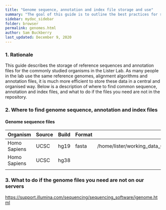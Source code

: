 ```yaml
---
title: "Genome sequence, annotation and index file storage and use"
summary: "The goal of this guide is to outline the best practices for storing and using genome alignment index files used by programs such as Bowtie, Star, BWA, etc."
sidebar: mydoc_sidebar
folder: browser
permalink: genomes.html
author: Sam Buckberry
last_updated: December 9, 2020
---
```


### 1. Rationale

This guide describes the storage of reference sequences and annotation files for the commonly studied organisms in the Lister Lab. As many people in the lab use the same reference genomes, alignment algorithms and annotation files, it is much more efficient to store these data in a central and organised way. Below is a description of where to find common sequence, annotation and index files, and what to do if the files you need are not in the repository.

### 2. Where to find genome sequence, annotation and index files

#### Genome sequence files

| Organism     | Source | Build | Format | Path                                                                                            |
|--------------|--------|-------|--------|-------------------------------------------------------------------------------------------------|
| Homo Sapiens | UCSC   | hg19  | fasta  | /home/lister/working_data_02/genomes/Homo_sapiens/UCSC/hg19/Sequence/WholeGenomeFasta/genome.fa |
| Homo Sapiens | UCSC   | hg38  |        |                                                                                                 |
|              |        |       |        |                                                                                                 |


### 3. What to do if the genome files you need are not on our servers



https://support.illumina.com/sequencing/sequencing_software/igenome.html
